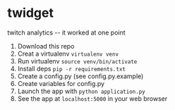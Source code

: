 # twidget
twitch analytics -- it worked at one point

1. Download this repo
2. Creat a virtualenv `virtualenv venv`
3. Run virtualenv `source venv/bin/activate`
4. Install deps `pip -r requirements.txt`
5. Create a config.py (see config.py.example)
6. Create variables for config.py
7. Launch the app with `python application.py`
8. See the app at `localhost:5000` in your web browser
